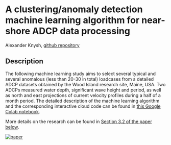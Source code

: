 # A clustering/anomaly detection machine learning algorithm for near-shore ADCP data processing
Alexander Knysh, [github repository](https://github.com/alexanderknysh/adcpml)

## Description 
The following machine learning study aims to select several typical and several anomalous (less than 20-30 in total) loadcases from a detailed ADCP datasets obtained by the Wood Island research site, Maine, USA. Two ADCPs measured water depth, significant wave height and period, as well as north and east projections of current velocity profiles during a half of a month period. The detailed description of the machine learning algorithm and the corresponding interactive cloud code can be found in [this Google Colab notebook](https://github.com/alexanderknysh/adcpml/blob/main/adcpml.ipynb).


More details on the research can be found in [Section 3.2 of the paper below](https://github.com/alexanderknysh/thinplaterbf/blob/main/Methodology%20for%20multidimensional%20approximation%20of%20current%20velocity%20fields%20around%20offshore%20aquaculture%20installations.pdf).

[![paper](https://user-images.githubusercontent.com/46943028/202962633-1310e67e-1372-40e5-afa2-7a5e91813450.PNG)](https://github.com/alexanderknysh/thinplaterbf/blob/main/Methodology%20for%20multidimensional%20approximation%20of%20current%20velocity%20fields%20around%20offshore%20aquaculture%20installations.pdf)
